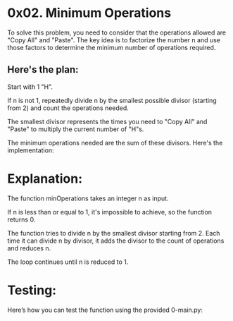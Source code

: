 #	0x02. Minimum Operations

To solve this problem, you need to consider that the operations allowed are "Copy All" and "Paste". The key idea is to factorize the number n and use those factors to determine the minimum number of operations required.

##	Here's the plan:

Start with 1 "H".

If n is not 1, repeatedly divide n by the smallest possible divisor (starting from 2) and count the operations needed.

The smallest divisor represents the times you need to "Copy All" and "Paste" to multiply the current number of "H"s.


The minimum operations needed are the sum of these divisors. Here's the implementation:


#	Explanation:

The function minOperations takes an integer n as input.

If n is less than or equal to 1, it's impossible to achieve, so the function returns 0.

The function tries to divide n by the smallest divisor starting from 2. Each time it can divide n by divisor, it adds the divisor to the count of operations and reduces n.

The loop continues until n is reduced to 1.

#	Testing:
Here’s how you can test the function using the provided 0-main.py:
